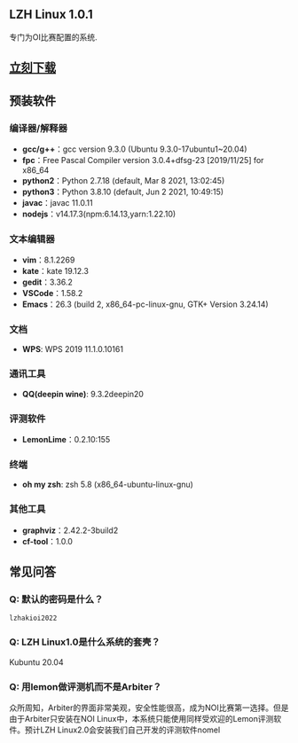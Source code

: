 ## LZH Linux 1.0.1

专门为OI比赛配置的系统.

## [立刻下载](https://pan.huang1111.cn/s/Nl7u1)

## 预装软件

### 编译器/解释器

- **gcc/g++**：gcc version 9.3.0 (Ubuntu 9.3.0-17ubuntu1~20.04) 
- **fpc**：Free Pascal Compiler version 3.0.4+dfsg-23 [2019/11/25] for x86_64
- **python2**：Python 2.7.18 (default, Mar  8 2021, 13:02:45) 
- **python3**：Python 3.8.10 (default, Jun  2 2021, 10:49:15) 
- **javac**：javac 11.0.11
- **nodejs**：v14.17.3(npm:6.14.13,yarn:1.22.10)

### 文本编辑器

- **vim**：8.1.2269
- **kate**：kate 19.12.3
- **gedit**：3.36.2
- **VSCode**：1.58.2
- **Emacs**：26.3 (build 2, x86_64-pc-linux-gnu, GTK+ Version 3.24.14)

### 文档

- **WPS**: WPS 2019 11.1.0.10161

### 通讯工具

- **QQ(deepin wine)**: 9.3.2deepin20 

### 评测软件

- **LemonLime**：0.2.10:155

### 终端

- **oh my zsh**: zsh 5.8 (x86_64-ubuntu-linux-gnu)

### 其他工具

- **graphviz**：2.42.2-3build2
- **cf-tool**：1.0.0

## 常见问答

### Q: 默认的密码是什么？

`lzhakioi2022`

### Q: LZH Linux1.0是什么系统的套壳？

Kubuntu 20.04

### Q: 用lemon做评测机而不是Arbiter？

众所周知，Arbiter的界面非常美观，安全性能很高，成为NOI比赛第一选择。但是由于Arbiter只安装在NOI Linux中，本系统只能使用同样受欢迎的Lemon评测软件。预计LZH Linux2.0会安装我们自己开发的评测软件nomel
